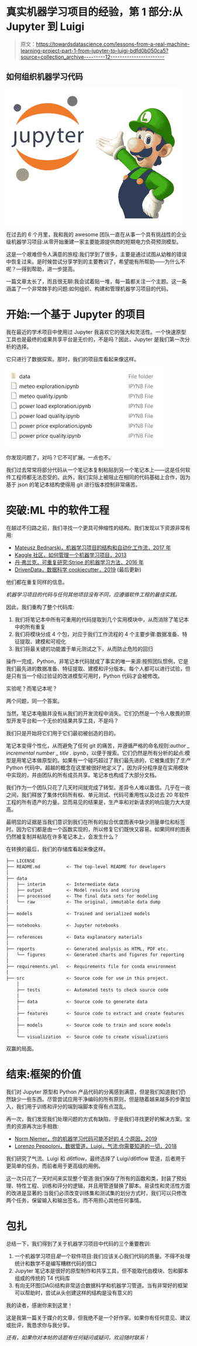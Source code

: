 # 真实机器学习项目的经验，第 1 部分:从 Jupyter 到 Luigi

> 原文：<https://towardsdatascience.com/lessons-from-a-real-machine-learning-project-part-1-from-jupyter-to-luigi-bdfd0b050ca5?source=collection_archive---------12----------------------->

## 如何组织机器学习代码

![](img/45c45564f10675682c825ac2adb18123.png)

在过去的 6 个月里，我和我的 awesome 团队一直在从事一个具有挑战性的企业级机器学习项目:从零开始重建一家主要能源提供商的短期电力负荷预测模型。

这是一个艰难但令人满意的旅程:我们学到了很多，主要是通过试图从幼稚的错误中恢复过来。是时候尝试分享学到的主要教训了，希望能有所帮助——为什么不呢？—得到帮助，进一步提高。

一篇文章太长了，而且很无聊:我会试着贴一堆，每一篇都关注一个主题。这一条涵盖了一个非常棘手的问题:如何组织、构建和管理机器学习项目的代码。

# 开始:一个基于 Jupyter 的项目

我在最近的学术项目中使用过 Jupyter 我喜欢它的强大和灵活性。一个快速原型工具也是最终的成果共享平台是无价的，不是吗？因此，Jupyter 是我们第一次分析的选择。

它只进行了数据探索。那时，我们的项目库看起来像这样。

![](img/a84e589cbbb742ac604681a022009356.png)

你发现问题了，对吗？它不可扩展。一点也不。

我们过去常常将部分代码从一个笔记本复制粘贴到另一个笔记本上——这是任何软件工程师都无法忍受的。此外，我们实际上被阻止在相同的代码基础上合作，因为基于 json 的笔记本结构使得用 git 进行版本控制非常痛苦。

# 突破:ML 中的软件工程

在越过不归路之前，我们寻找一个更具可伸缩性的结构。我们发现以下资源非常有用:

*   [Mateusz Bednarski，机器学习项目的结构和自动化工作流，2017 年](/structure-and-automated-workflow-for-a-machine-learning-project-2fa30d661c1e)
*   [Kaggle 社区，如何管理一个机器学习项目，2013](https://www.kaggle.com/general/4815)
*   [丹·弗兰克，可重复研究:Stripe 的机器学习方法，2016 年](https://stripe.com/blog/reproducible-research)
*   [DrivenData，数据科学 cookiecutter，2019](https://github.com/drivendata/cookiecutter-data-science) (最后更新)

他们都在重复同样的信息。

*机器学习项目的代码与任何其他项目没有不同，应遵循软件工程的最佳实践。*

因此，我们重构了整个代码库:

1.  我们将笔记本中所有可重用的代码提取到几个实用模块中，从而消除了笔记本中的所有重复
2.  我们将模块分成 4 个包，对应于我们工作流程的 4 个主要步骤:数据准备、特征提取、建模和可视化
3.  我们将最关键的功能置于单元测试之下，从而防止危险的回归

操作一完成，Python，非笔记本代码就成了事实的唯一来源:按照团队惯例，它是我们最先进的数据准备、特征提取、建模和评分版本。每个人都可以进行试验，但是只有当一个经过验证的改进模型可用时，Python 代码才会被修改。

实验呢？而笔记本呢？

两个问题，同一个答案。

当然，笔记本电脑并没有从我们的开发流程中消失。它们仍然是一个令人敬畏的原型开发平台和一个无价的结果共享工具，不是吗？

我们只是开始将它们用于它们最初被创造的目的。

笔记本变得个性化，从而避免了任何 git 的痛苦，并遵循严格的命名规则:*author _ incremental number _ title . ipynb*，以便于搜索。它们仍然是所有分析的起点:模型是用笔记本做原型的。如果有一个碰巧超过了我们最先进的，它被集成到了*生产* Python 代码中。超越的概念在这里被很好地定义了，因为评分程序是在实用模块中实现的，并由团队的所有成员共享。笔记本也构成了大部分文档。

我们作为一个团队只花了几天时间就完成了转型。差异令人难以置信。几乎在一夜之间，我们释放了集体代码所有权、单元测试、代码可重用性以及过去 20 年软件工程的所有遗产的力量。显而易见的结果是，生产率和对新请求的响应能力大大提高。

最明显的证据是当我们意识到我们在所有的拟合优度图表中缺少测量单位和标签时。因为它们都是由一个函数实现的，所以修复它们既快又容易。如果同样的图表仍然被复制并粘贴在许多笔记本上，会发生什么？

在转换的最后，我们的存储库看起来像这样。

```
├── LICENSE
├── README.md          <- The top-level README for developers
│
├── data
│   ├── interim        <- Intermediate data
│   ├── output         <- Model results and scoring
│   ├── processed      <- The final data sets for modeling
│   └── raw            <- The original, immutable data dump
│
├── models             <- Trained and serialized models
│
├── notebooks          <- Jupyter notebooks
│
├── references         <- Data explanatory materials
│
├── reports            <- Generated analysis as HTML, PDF etc.
│   └── figures        <- Generated charts and figures for reporting
│
├── requirements.yml   <- Requirements file for conda environment
│
├── src                <- Source code for use in this project.
    │
    ├── tests          <- Automated tests to check source code
    │    
    ├── data           <- Source code to generate data
    │
    ├── features       <- Source code to extract and create features
    │
    ├── models         <- Source code to train and score models
    │
    └── visualization  <- Source code to create visualizations
```

双赢的局面。

# 结束:框架的价值

我们对 Jupyter 原型和 Python 产品代码的分离感到满意，但是我们知道我们仍然缺少一些东西。尽管尝试应用干净编码的所有原则，但是随着越来越多的步骤加入，我们用于训练和评分的端到端脚本变得有点混乱。

再一次，我们发现我们处理问题的方式有缺陷，于是我们寻找更好的解决方案。宝贵的资源再次出手相救:

*   [Norm Niemer，你的机器学习代码可能不好的 4 个原因，2019](/4-reasons-why-your-machine-learning-code-is-probably-bad-c291752e4953)
*   [Lorenzo Peppoloni，数据管道，Luigi，气流:你需要知道的一切，2018](/data-pipelines-luigi-airflow-everything-you-need-to-know-18dc741449b7)

我们研究了气流、Luigi 和 d6tflow，最终选择了 Luigi/d6tflow 管道，后者用于更简单的任务，而前者用于更高级的用例。

这一次只花了一天时间来实现整个管道:我们保存了所有的函数和类，封装了预处理、特性工程、训练和评分的逻辑，并且用管道替换了脚本。易读性和灵活性方面的改进是显著的:当我们必须改变训练集和测试集的划分方式时，我们可以只修改两个任务，保留输入和输出签名，而不用担心其他任何事情。

# 包扎

总结一下，我们得到了关于机器学习项目中代码的三个重要教训:

1.  一个机器学习项目*是*一个软件项目:我们应该关心我们代码的质量。不得不处理统计和数学不是编写糟糕代码的借口
2.  Jupyter 笔记本是很好的原型制作和共享工具，但不能取代由模块、包和脚本组成的传统的 T4 代码库
3.  有向无环图(DAG)结构非常适合数据科学和机器学习管道。当有非常好的框架可以帮助时，尝试从头创建这样的结构是没有意义的

我的读者，感谢你来到这里！

这是我第一篇关于媒介的文章，但我绝不是一个好作家。如果你有任何意见、建议或批评，我恳求你与我分享。

*还有，如果你对本帖的话题有任何疑问或疑问，欢迎随时联系！*